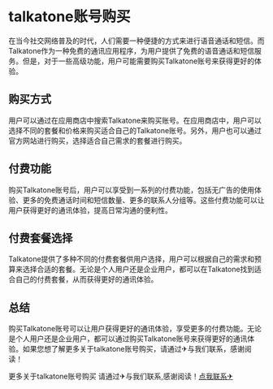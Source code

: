 # talkatone账号购买

在当今社交网络普及的时代，人们需要一种便捷的方式来进行语音通话和短信。而Talkatone作为一种免费的通讯应用程序，为用户提供了免费的语音通话和短信服务。但是，对于一些高级功能，用户可能需要购买Talkatone账号来获得更好的体验。

## 购买方式

用户可以通过在应用商店中搜索Talkatone来购买账号。在应用商店中，用户可以选择不同的套餐和价格来购买适合自己的Talkatone账号。另外，用户也可以通过官方网站进行购买，选择适合自己需求的套餐进行购买。

## 付费功能

购买Talkatone账号后，用户可以享受到一系列的付费功能，包括无广告的使用体验、更多的免费通话时间和短信数量、更多的联系人分组等。这些付费功能可以让用户获得更好的通讯体验，提高日常沟通的便利性。

## 付费套餐选择

Talkatone提供了多种不同的付费套餐供用户选择，用户可以根据自己的需求和预算来选择合适的套餐。无论是个人用户还是企业用户，都可以在Talkatone找到适合自己的付费套餐，从而获得更好的通讯体验。

## 总结

购买Talkatone账号可以让用户获得更好的通讯体验，享受更多的付费功能。无论是个人用户还是企业用户，都可以通过购买Talkatone账号来获得更好的通讯体验。如果您想了解更多关于talkatone账号购买，请通过✈与我们联系，感谢阅读！

更多关于talkatone账号购买 请通过✈与我们联系,感谢阅读！[点我联系✈](https://doc.G208.com)